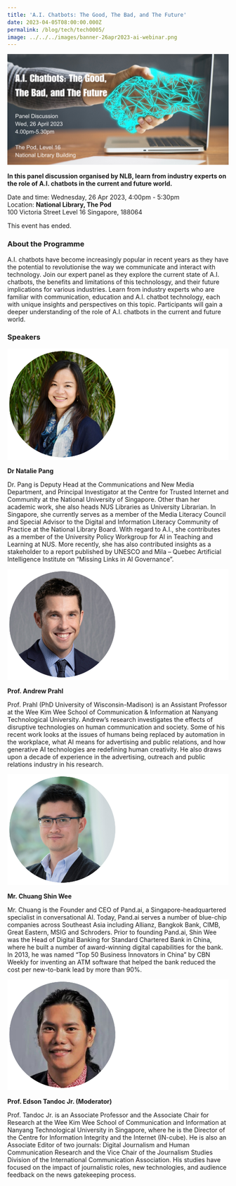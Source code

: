 ```yaml
---
title: 'A.I. Chatbots: The Good, The Bad, and The Future'
date: 2023-04-05T08:00:00.000Z
permalink: /blog/tech/tech0005/
image: ../../../images/banner-26apr2023-ai-webinar.png
---
```


![](../../../images/banner-26Apr2023-AI-webinar.png)

**In this panel discussion organised by NLB, learn from industry experts on the role of A.I. chatbots in the current and future world.**

Date and time: Wednesday, 26 Apr 2023, 4:00pm - 5:30pm
<br>Location: **National Library, The Pod**<br> 100 Victoria Street Level 16 Singapore, 188064

This event has ended.

### About the Programme

A.I. chatbots have become increasingly popular in recent years as they have the potential to revolutionise the way we communicate and interact with technology. Join our expert panel as they explore the current state of A.I. chatbots, the benefits and limitations of this technolosgy, and their future implications for various industries. Learn from industry experts who are familiar with communication, education and A.I. chatbot technology, each with unique insights and perspectives on this topic. Participants will gain a deeper understanding of the role of A.I. chatbots in the current and future world.



### Speakers

![](../../../images/banner-26apr2023-ai-webinar-pang.png)

**Dr Natalie Pang**

Dr. Pang is Deputy Head at the Communications and New Media Department, and Principal Investigator at the Centre for Trusted Internet and Community at the National University of Singapore. Other than her academic work, she also heads NUS Libraries as University Librarian. In Singapore, she currently serves as a member of the Media Literacy Council and Special Advisor to the Digital and Information Literacy Community of Practice at the National Library Board. With regard to A.I., she contributes as a member of the University Policy Workgroup for AI in Teaching and Learning at NUS.  More recently, she has also contributed insights as a stakeholder to a report published by UNESCO and Mila – Quebec Artificial Intelligence Institute on “Missing Links in AI Governance”.



![](../../../images/banner-26apr2023-ai-webinar-prahl.png)

**Prof. Andrew Prahl**

Prof. Prahl (PhD University of Wisconsin-Madison) is an Assistant Professor at the Wee Kim Wee School of Communication & Information at Nanyang Technological University. Andrew’s research investigates the effects of disruptive technologies on human communication and society. Some of his recent work looks at the issues of humans being replaced by automation in the workplace, what AI means for advertising and public relations, and how generative AI technologies are redefining human creativity. He also draws upon a decade of experience in the advertising, outreach and public relations industry in his research.



![](../../../images/banner-26apr2023-ai-webinar-chuang.png)

**Mr. Chuang Shin Wee**

Mr. Chuang is the Founder and CEO of Pand.ai, a Singapore-headquartered specialist in conversational AI. Today, Pand.ai serves a number of blue-chip companies across Southeast Asia including Allianz, Bangkok Bank, CIMB, Great Eastern, MSIG and Schroders. Prior to founding Pand.ai, Shin Wee was the Head of Digital Banking for Standard Chartered Bank in China, where he built a number of award-winning digital capabilities for the bank. In 2013, he was named “Top 50 Business Innovators in China” by CBN Weekly for inventing an ATM software that helped the bank reduced the cost per new-to-bank lead by more than 90%.  

![](../../../images/banner-26apr2023-ai-webinar-tandoc.png)

**Prof. Edson Tandoc Jr. (Moderator)**

Prof. Tandoc Jr. is an Associate Professor and the Associate Chair for Research at the Wee Kim Wee School of Communication and Information at Nanyang Technological University in Singapore, where he is the Director of the Centre for Information Integrity and the Internet (IN-cube). He is also an Associate Editor of two journals: Digital Journalism and Human Communication Research and the Vice Chair of the Journalism Studies Division of the International Communication Association. His studies have focused on the impact of journalistic roles, new technologies, and audience feedback on the news gatekeeping process.
